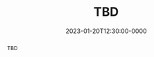 ---
speaker: Student Speakers
affiliation: Stanford
website: "example.com"
date: 2023-01-20T12:30:00-0000
location: NVIDIA Auditorium
location-url: "https://campus-map.stanford.edu/?id=04-080"
title: "TBD"
abstract: "TBD"
youtube-code: "TBD"
---